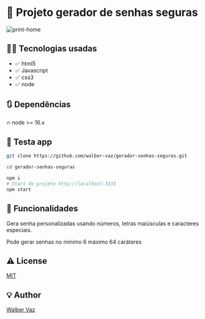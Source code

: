 # 🚀 Projeto gerador de senhas seguras

![print-home](https://github.com/walber-vaz/gerador-senhas-seguras/raw/main/assets/img/gif-app.png)

## 👨‍💻 Tecnologias usadas

- ✅ html5
- ✅ Javascript
- ✅ css3
- ✅ node

## 🔃 Dependências

🔥 node >= 16.x

## 🧪 Testa app

```sh
git clone https://github.com/walber-vaz/gerador-senhas-seguras.git

cd gerador-senhas-seguras

npm i
# Start do projeto http://localhost:3333
npm start
```

## 📢 Funcionalidades

Gera senha personalizadas usando números, letras maiúsculas e caracteres especiais.

Pode gerar senhas no mínimo 6 máximo 64 caráteres

## ⚠️ License

[MIT](https://github.com/walber-vaz/gerador-senhas-seguras/blob/main/LICENSE)

## 💡 Author

[Walber Vaz](https://www.linkedin.com/in/walber-vaz/)
